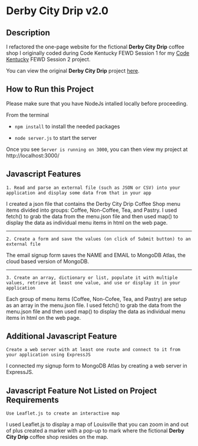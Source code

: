 # Derby City Drip v2.0
## Description
I refactored the one-page website for the fictional **Derby City Drip** coffee shop I originally coded during Code Kentucky FEWD Session 1 for my [Code Kentucky](https://codekentucky.org/) FEWD Session 2 project.

You can view the original **Derby City Drip** project [here](https://github.com/istarlet/derby_city_drip). 

## How to Run this Project
Please make sure that you have NodeJs intalled locally before proceeding. 

From the terminal 

- `npm install` to install the needed packages

- `node server.js` to start the server

Once you see `Server is running on 3000`, you can then view my project at http://localhost:3000/

## Javascript Features
`1. Read and parse an external file (such as JSON or CSV) into your application and display some data from that in your app`

I created a json file that contains the Derby City Drip Coffee Shop menu items divided into groups: Coffee, Non-Coffee, Tea, and Pastry. I used fetch() to grab the data from the menu.json file and then used map() to display the data as individual menu items in html on the web page. 

_ _ _

`2. Create a form and save the values (on click of Submit button) to an external file`

The email signup form saves the NAME and EMAIL to MongoDB Atlas, the cloud based version of MongoDB. 

_ _ _
 
`3. Create an array, dictionary or list, populate it with multiple values, retrieve at least one value, and use or display it in your application`

Each group of menu items (Coffee, Non-Cofee, Tea, and Pastry) are setup as an array in the menu.json file. I used fetch() to grab the data from the menu.json file and then used map() to display the data as individual menu items in html on the web page. 


## Additional Javascript Feature
`Create a web server with at least one route and connect to it from your application using ExpressJS`

I connected my signup form to MongoDB Atlas by creating a web server in ExpressJS. 

## Javascript Feature Not Listed on Project Requirements
`Use Leaflet.js to create an interactive map`

I used Leaflet.js to display a map of Louisville that you can zoom in and out of plus created a marker with a pop-up to mark where the fictional **Derby City Drip** coffee shop resides on the map.




